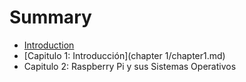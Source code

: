 # Summary

* [Introduction](README.md)
* [Capitulo 1: Introducción](chapter 1/chapter1.md)
* Capitulo 2: Raspberry Pi y sus Sistemas Operativos

